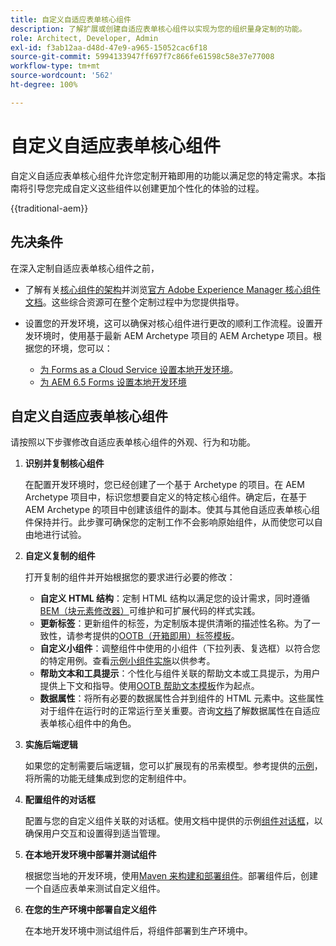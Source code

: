 ```yaml
---
title: 自定义自适应表单核心组件
description: 了解扩展或创建自适应表单核心组件以实现为您的组织量身定制的功能。
role: Architect, Developer, Admin
exl-id: f3ab12aa-d48d-47e9-a965-15052cac6f18
source-git-commit: 5994133947ff697f7c866fe61598c58e37e77008
workflow-type: tm+mt
source-wordcount: '562'
ht-degree: 100%

---
```


# 自定义自适应表单核心组件

自定义自适应表单核心组件允许您定制开箱即用的功能以满足您的特定需求。本指南将引导您完成自定义这些组件以创建更加个性化的体验的过程。

{{traditional-aem}}

## 先决条件

在深入定制自适应表单核心组件之前，

* 了解有关[核心组件的架构](customizing.md#customizing-the-markup-customizing-the-markup)并浏览[官方 Adobe Experience Manager 核心组件文档](customizing.md)。这些综合资源可在整个定制过程中为您提供指导。
* 设置您的开发环境，这可以确保对核心组件进行更改的顺利工作流程。设置开发环境时，使用基于最新 AEM Archetype 项目的 AEM Archetype 项目。根据您的环境，您可以：

   * [为 Forms as a Cloud Service 设置本地开发环境](https://experienceleague.adobe.com/docs/experience-manager-cloud-service/content/forms/setup-configure-migrate/setup-local-development-environment.html?lang=zh-Hans)。
   * [为 AEM 6.5 Forms 设置本地开发环境](https://experienceleague.adobe.com/docs/experience-manager-learn/foundation/development/set-up-a-local-aem-development-environment.html?lang=zh-Hans)

## 自定义自适应表单核心组件

请按照以下步骤修改自适应表单核心组件的外观、行为和功能。

1. **识别并复制核心组件**

   在配置开发环境时，您已经创建了一个基于 Archetype 的项目。在 AEM Archetype 项目中，标识您想要自定义的特定核心组件。确定后，在基于 AEM Archetype 的项目中创建该组件的副本。使其与其他自适应表单核心组件保持并行。此步骤可确保您的定制工作不会影响原始组件，从而使您可以自由地进行试验。

1. **自定义复制的组件**

   打开复制的组件并开始根据您的要求进行必要的修改：

   * **自定义 HTML 结构**：定制 HTML 结构以满足您的设计需求，同时遵循[BEM（块元素修改器）](https://github.com/adobe/aem-core-wcm-components/wiki/css-coding-conventions)可维护和可扩展代码的样式实践。
   * **更新标签**：更新组件的标签，为定制版本提供清晰的描述性名称。为了一致性，请参考提供的[OOTB（开箱即用）标签模板](https://github.com/adobe/aem-core-forms-components/blob/master/ui.af.apps/src/main/content/jcr_root/apps/core/fd/components/af-commons/v1/fieldTemplates/label.html)。
   * **自定义小组件**：调整组件中使用的小组件（下拉列表、复选框）以符合您的特定用例。查看[示例小组件实施](https://github.com/adobe/aem-core-forms-components/blob/master/ui.af.apps/src/main/content/jcr_root/apps/core/fd/components/form/textinput/v1/textinput/textinput.html)以供参考。
   * **帮助文本和工具提示**：个性化与组件关联的帮助文本或工具提示，为用户提供上下文和指导。使用[OOTB 帮助文本模板](https://github.com/adobe/aem-core-forms-components/blob/master/ui.af.apps/src/main/content/jcr_root/apps/core/fd/components/af-commons/v1/fieldTemplates/questionMark.html)作为起点。
   * **数据属性**：将所有必要的数据属性合并到组件的 HTML 元素中。这些属性对于组件在运行时的正常运行至关重要。咨询[文档](https://github.com/adobe/aem-core-forms-components/tree/master/ui.af.apps/src/main/content/jcr_root/apps/core/fd/components/form/textinput/v1/textinput)了解数据属性在自适应表单核心组件中的角色。

1. **实施后端逻辑**

   如果您的定制需要后端逻辑，您可以扩展现有的吊索模型。参考提供的[示例](https://github.com/adobe/aem-core-forms-components/blob/master/bundles/af-core/src/main/java/com/adobe/cq/forms/core/components/internal/models/v1/form/TextInputImpl.java)，将所需的功能无缝集成到您的定制组件中。

1. **配置组件的对话框**

   配置与您的自定义组件关联的对话框。使用文档中提供的示例[组件对话框](https://github.com/adobe/aem-core-forms-components/blob/master/ui.af.apps/src/main/content/jcr_root/apps/core/fd/components/form/textinput/v1/textinput/_cq_dialog/.content.xml)，以确保用户交互和设置得到适当管理。

1. **在本地开发环境中部署并测试组件**

   根据您当地的开发环境，使用[Maven 来构建和部署组件](https://experienceleague.adobe.com/docs/experience-manager-core-components/using/developing/archetype/using.html?lang=zh-Hans#building-and-installing)。部署组件后，创建一个自适应表单来测试自定义组件。

1. **在您的生产环境中部署自定义组件**

   在本地开发环境中测试组件后，将组件部署到生产环境中。

